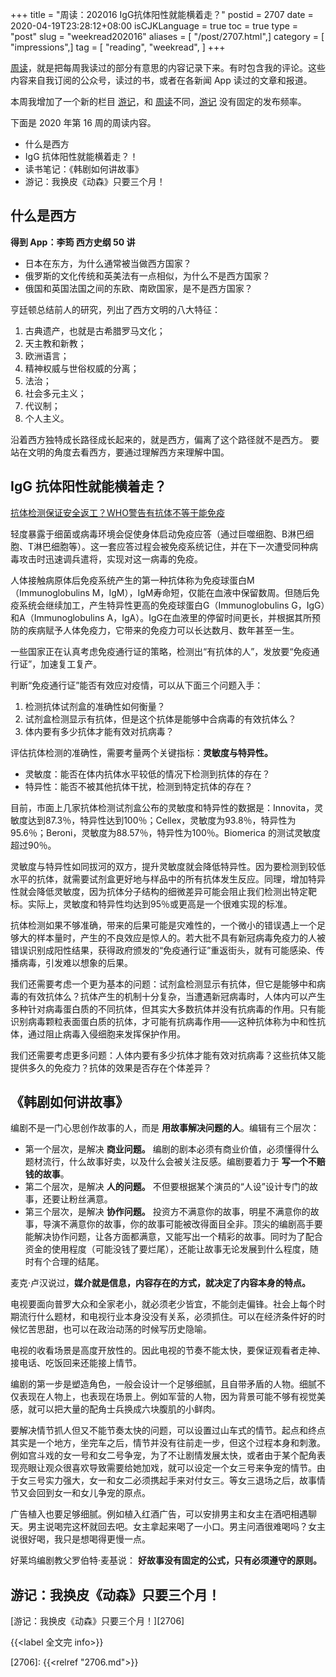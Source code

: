 +++
title = "周读：202016 IgG抗体阳性就能横着走？"
postid = 2707
date = 2020-04-19T23:28:12+08:00
isCJKLanguage = true
toc = true
type = "post"
slug = "weekread202016"
aliases = [ "/post/2707.html",]
category = [ "impressions",]
tag = [ "reading", "weekread", ]
+++

[周读](/tag/weekread/)，就是把每周我读过的部分有意思的内容记录下来。有时包含我的评论。这些内容来自我订阅的公众号，读过的书，或者在各新闻 App 读过的文章和报道。

本周我增加了一个新的栏目 [游记](/tag/gamenote/)，和 [周读](/tag/weekread/)不同，[游记](/tag/gamenote/) 没有固定的发布频率。

下面是 2020 年第 16 周的周读内容。 <!--more-->

- 什么是西方
- IgG 抗体阳性就能横着走？！
- 读书笔记：《韩剧如何讲故事》
- 游记：我换皮《动森》只要三个月！

## 什么是西方

**得到 App：李筠 西方史纲 50 讲**

- 日本在东方，为什么通常被当做西方国家？
- 俄罗斯的文化传统和英美法有一点相似，为什么不是西方国家？
- 俄国和英国法国之间的东欧、南欧国家，是不是西方国家？

亨廷顿总结前人的研究，列出了西方文明的八大特征：

1. 古典遗产，也就是古希腊罗马文化；
2. 天主教和新教；
3. 欧洲语言；
4. 精神权威与世俗权威的分离；
5. 法治；
6. 社会多元主义；
7. 代议制；
8. 个人主义。

沿着西方独特成长路径成长起来的，就是西方，偏离了这个路径就不是西方。
要站在文明的角度去看西方，要通过理解西方来理解中国。

## IgG 抗体阳性就能横着走？

[抗体检测保证安全返工？WHO警告有抗体不等于能免疫](https://mp.weixin.qq.com/s?__biz=MzUxNzQyMjU5NQ==&mid=2247488876&idx=1&sn=dd1c798511f25220bc36f6154c6e7a24)

轻度暴露于细菌或病毒环境会促使身体启动免疫应答（通过巨噬细胞、B淋巴细胞、T淋巴细胞等）。这一套应答过程会被免疫系统记住，并在下一次遭受同种病毒攻击时迅速调兵遣将，实现对这一病毒的免疫。

人体接触病原体后免疫系统产生的第一种抗体称为免疫球蛋白M（Immunoglobulins M，IgM），IgM寿命短，仅能在血液中保留数周。但随后免疫系统会继续加工，产生特异性更高的免疫球蛋白G（Immunoglobulins G，IgG）和A（Immunoglobulins A，IgA）。IgG在血液里的停留时间更长，并根据其所预防的疾病赋予人体免疫力，它带来的免疫力可以长达数月、数年甚至一生。

一些国家正在认真考虑免疫通行证的策略，检测出“有抗体的人”，发放要“免疫通行证”，加速复工复产。

判断“免疫通行证”能否有效应对疫情，可以从下面三个问题入手：

1. 检测抗体试剂盒的准确性如何衡量？
2. 试剂盒检测显示有抗体，但是这个抗体是能够中合病毒的有效抗体么？
3. 体内要有多少抗体才能有效对抗病毒？

评估抗体检测的准确性，需要考量两个关键指标：**灵敏度与特异性。** 

- 灵敏度：能否在体内抗体水平较低的情况下检测到抗体的存在？
- 特异性：能否不被其他抗体干扰，检测到特定抗体的存在？

目前，市面上几家抗体检测试剂盒公布的灵敏度和特异性的数据是：Innovita，灵敏度达到87.3％，特异性达到100％；Cellex，灵敏度为93.8％，特异性为95.6％；Beroni，灵敏度为88.57％，特异性为100％。Biomerica 的测试灵敏度超过90％。

灵敏度与特异性如同拔河的双方，提升灵敏度就会降低特异性。因为要检测到较低水平的抗体，就需要试剂盒更好地与样品中的所有抗体发生反应。同理，增加特异性就会降低灵敏度，因为抗体分子结构的细微差异可能会阻止我们检测出特定靶标。实际上，灵敏度和特异性均达到95％或更高是一个很难实现的标准。

抗体检测如果不够准确，带来的后果可能是灾难性的，一个微小的错误遇上一个足够大的样本量时，产生的不良效应是惊人的。若大批不具有新冠病毒免疫力的人被错误识别成阳性结果，获得政府颁发的“免疫通行证”重返街头，就有可能感染、传播病毒，引发难以想象的后果。

我们还需要考虑一个更为基本的问题：试剂盒检测显示有抗体，但它是能够中和病毒的有效抗体么？抗体产生的机制十分复杂，当遭遇新冠病毒时，人体内可以产生多种针对病毒蛋白质的不同抗体，但其实大多数抗体并没有抗病毒的作用。只有能识别病毒颗粒表面蛋白质的抗体，才可能有抗病毒作用——这种抗体称为中和性抗体，通过阻止病毒入侵细胞来发挥保护作用。

我们还需要考虑更多问题：人体内要有多少抗体才能有效对抗病毒？这些抗体又能提供多久的免疫力？抗体的效果是否存在个体差异？

## 《韩剧如何讲故事》

编剧不是一门心思创作故事的人，而是 **用故事解决问题的人**。编辑有三个层次：

- 第一个层次，是解决 **商业问题。** 编剧的剧本必须有商业价值，必须懂得什么题材流行，什么故事好卖，以及什么会被关注反感。编剧要着力于 **写一个不赔钱的故事**。
- 第二个层次，是解决 **人的问题。** 不但要根据某个演员的“人设”设计专门的故事，还要让粉丝满意。
- 第三个层次，是解决 **协作问题。** 投资方不满意你的故事，明星不满意你的故事，导演不满意你的故事，你的故事可能被改得面目全非。顶尖的编剧高手要能解决协作问题，让各方面都满意，又能写出一个精彩的故事。同时为了配合资金的使用程度（可能没钱了要烂尾），还能让故事无论发展到什么程度，随时有个合理的结尾。

麦克·卢汉说过，**媒介就是信息，内容存在的方式，就决定了内容本身的特点。** 

电视要面向普罗大众和全家老小，就必须老少皆宜，不能剑走偏锋。社会上每个时期流行什么题材，和电视行业本身没没有关系，必须抓住。可以在经济条件好的时候忆苦思甜，也可以在政治动荡的时候写历史隐喻。

电视的收看场景是高度开放性的。因此电视的节奏不能太快，要保证观看者走神、接电话、吃饭回来还能接上情节。

编剧的第一步是塑造角色，一般会设计一个足够细腻，且自带矛盾的人物。细腻不仅表现在人物上，也表现在场景上。例如军营的人物，因为背景可能不够有视觉美感，就可以把大量的配角士兵换成六块腹肌的小鲜肉。

要解决情节抓人但又不能节奏太快的问题，可以设置过山车式的情节。起点和终点其实是一个地方，坐完车之后，情节并没有往前走一步，但这个过程本身和刺激。例如宫斗戏的女一号和女二号争宠，为了不让剧情发展太快，或者由于某个配角表现亮眼让观众很喜欢导致需要给她加戏，就可以设定一个女三号来争宠的情节。由于女三号实力强大，女一和女二必须携起手来对付女三。等女三退场之后，故事情节又会回到女一和女儿争宠的原点。

广告植入也要足够细腻。例如植入红酒广告，可以安排男主和女主在酒吧相遇聊天。男主说喝完这杯就回去吧。女主拿起来喝了一小口。男主问酒很难喝吗？女主说很好喝，我只是想喝得更慢一点。

好莱坞编剧教父罗伯特·麦基说： **好故事没有固定的公式，只有必须遵守的原则。**

## 游记：我换皮《动森》只要三个月！

[游记：我换皮《动森》只要三个月！][2706]

{{<label 全文完 info>}}

[2706]: {{<relref "2706.md">}}